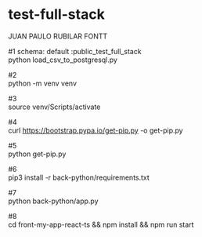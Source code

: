 # test-full-stack

JUAN PAULO RUBILAR FONTT

#1 schema: default :public_test_full_stack  
python load_csv_to_postgresql.py

#2  
python -m venv venv

#3  
source venv/Scripts/activate

#4  
curl https://bootstrap.pypa.io/get-pip.py -o get-pip.py

#5  
python get-pip.py

#6  
pip3 install -r back-python/requirements.txt

#7  
python back-python/app.py

#8  
cd front-my-app-react-ts && npm install && npm run start
